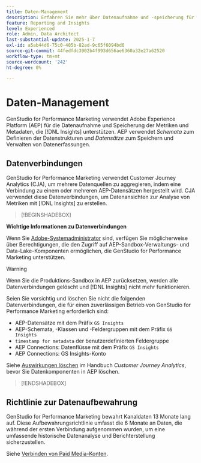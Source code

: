```yaml
---
title: Daten-Management
description: Erfahren Sie mehr über Datenaufnahme und -speicherung für  [!DNL Insights]  in GenStudio for Performance Marketing.
feature: Reporting and Insights
level: Experienced
role: Admin, Data Architect
last-substantial-update: 2025-1-7
exl-id: a5ab44d6-75c0-405b-82ad-9c65f6094bd6
source-git-commit: 44fedfdc3902b4f993d656ae6360a32e27a62520
workflow-type: tm+mt
source-wordcount: '242'
ht-degree: 0%

---
```


# Daten-Management

GenStudio for Performance Marketing verwendet Adobe Experience Platform (AEP) für die Datenaufnahme und Speicherung der Metriken und Metadaten, die [!DNL Insights] unterstützen. AEP verwendet _Schemata_ zum Definieren der Datenstrukturen und _Datensätze_ zum Speichern und Verwalten von Datenerfassungen.

## Datenverbindungen

GenStudio for Performance Marketing verwendet Customer Journey Analytics (CJA), um mehrere Datenquellen zu aggregieren, indem eine Verbindung zu einem oder mehreren AEP-Datensätzen hergestellt wird. CJA verwendet diese Datenverbindungen, um Datenansichten zur Analyse von Metriken mit [!DNL Insights] zu erstellen.

>[!BEGINSHADEBOX]

**Wichtige Informationen zu Datenverbindungen**

Wenn Sie [Adobe-Systemadministrator](/help/user-guide/user-roles.md#adobe-system-administrator-vs-genstudio-system-manager) sind, verfügen Sie möglicherweise über Berechtigungen, die den Zugriff auf AEP-Sandbox-Verwaltungs- und Data-Lake-Komponenten ermöglichen, die GenStudio for Performance Marketing unterstützen.

>[!WARNING]
>
>Wenn Sie die Produktions-Sandbox in AEP zurücksetzen, werden alle Datenverbindungen gelöscht und [!DNL Insights] nicht mehr funktionieren.

Seien Sie vorsichtig und löschen Sie nicht die folgenden Datenverbindungen, die für einen zuverlässigen Betrieb von GenStudio for Performance Marketing erforderlich sind:

- AEP-Datensätze mit dem Präfix `GS Insights`
- AEP-Schemata, -Klassen und -Feldergruppen mit dem Präfix `GS Insights`
- `timestamp for metadata` der benutzerdefinierten Feldergruppe
- AEP Connections: Datenflüsse mit dem Präfix `GS Insights`
- AEP Connections: GS Insights-Konto

Siehe [Auswirkungen löschen](https://experienceleague.adobe.com/de/docs/analytics-platform/using/technotes/deletion) im Handbuch _Customer Journey Analytics_, bevor Sie Datenkomponenten in AEP löschen.

>[!ENDSHADEBOX]

## Richtlinie zur Datenaufbewahrung

GenStudio for Performance Marketing bewahrt Kanaldaten 13 Monate lang auf. Diese Aufbewahrungsrichtlinie umfasst die 6 Monate an Daten, die während der ersten Verbindung aufgenommen wurden, um eine umfassende historische Datenanalyse und Berichterstellung sicherzustellen.

Siehe [Verbinden von Paid Media-Konten](/help/user-guide/connectors/connect-channel.md).
